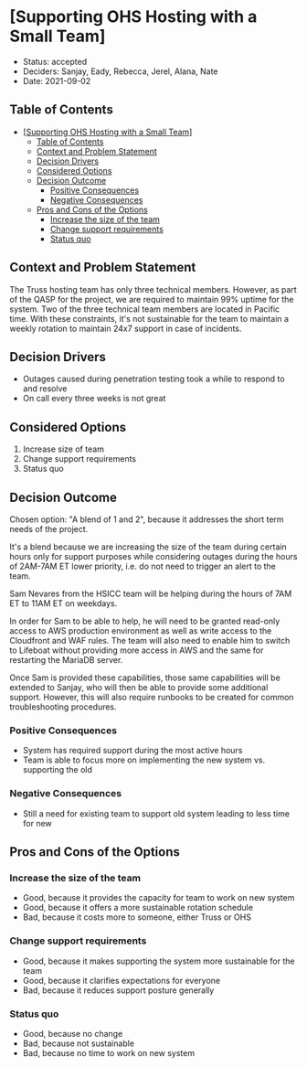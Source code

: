# \[Supporting OHS Hosting with a Small Team\]

<!-- Source: https://raw.githubusercontent.com/adr/madr/master/template/template.md -->

- Status: accepted <!-- optional -->
- Deciders: Sanjay, Eady, Rebecca, Jerel, Alana, Nate <!-- optional -->
- Date: 2021-09-02 <!-- optional -->

## Table of Contents

<!-- mdformat-toc start --slug=github --no-anchors --maxlevel=6 --minlevel=1 -->

- [[Supporting OHS Hosting with a Small Team]](#supporting-ohs-hosting-with-a-small-team)
  - [Table of Contents](#table-of-contents)
  - [Context and Problem Statement](#context-and-problem-statement)
  - [Decision Drivers](#decision-drivers)
  - [Considered Options](#considered-options)
  - [Decision Outcome](#decision-outcome)
    - [Positive Consequences](#positive-consequences)
    - [Negative Consequences](#negative-consequences)
  - [Pros and Cons of the Options](#pros-and-cons-of-the-options)
    - [Increase the size of the team](#increase-the-size-of-the-team)
    - [Change support requirements](#change-support-requirements)
    - [Status quo](#status-quo)

<!-- mdformat-toc end -->

## Context and Problem Statement

The Truss hosting team has only three technical members. However, as part of the QASP for the project, we are required to maintain 99% uptime for the system. Two of the three technical team members are located in Pacific time. With these constraints, it's not sustainable for the team to maintain a weekly rotation to maintain 24x7 support in case of incidents.

## Decision Drivers

- Outages caused during penetration testing took a while to respond to and resolve
- On call every three weeks is not great

## Considered Options

1. Increase size of team
1. Change support requirements
1. Status quo

## Decision Outcome

Chosen option: "A blend of 1 and 2", because it addresses the short term needs of the project.

It's a blend because we are increasing the size of the team during certain hours only for support purposes while considering outages during the hours of 2AM-7AM ET lower priority, i.e. do not need to trigger an alert to the team.

Sam Nevares from the HSICC team will be helping during the hours of 7AM ET to 11AM ET on weekdays.

In order for Sam to be able to help, he will need to be granted read-only access to AWS production environment as well as write access to the Cloudfront and WAF rules. The team will also need to enable him to switch to Lifeboat without providing more access in AWS and the same for restarting the MariaDB server.

Once Sam is provided these capabilities, those same capabilities will be extended to Sanjay, who will then be able to provide some additional support. However, this will also require runbooks to be created for common troubleshooting procedures.

### Positive Consequences

- System has required support during the most active hours
- Team is able to focus more on implementing the new system vs. supporting the old

### Negative Consequences

- Still a need for existing team to support old system leading to less time for new

## Pros and Cons of the Options

### Increase the size of the team

- Good, because it provides the capacity for team to work on new system
- Good, because it offers a more sustainable rotation schedule
- Bad, because it costs more to someone, either Truss or OHS

### Change support requirements

- Good, because it makes supporting the system more sustainable for the team
- Good, because it clarifies expectations for everyone
- Bad, because it reduces support posture generally

### Status quo

- Good, because no change
- Bad, because not sustainable
- Bad, because no time to work on new system
